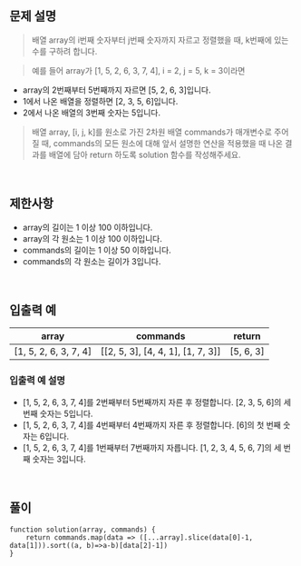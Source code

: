 ## 문제 설명

> 배열 array의 i번째 숫자부터 j번째 숫자까지 자르고 정렬했을 때, k번째에 있는 수를 구하려 합니다.

> 예를 들어 array가 [1, 5, 2, 6, 3, 7, 4], i = 2, j = 5, k = 3이라면

- array의 2번째부터 5번째까지 자르면 [5, 2, 6, 3]입니다.
- 1에서 나온 배열을 정렬하면 [2, 3, 5, 6]입니다.
- 2에서 나온 배열의 3번째 숫자는 5입니다.
> 배열 array, [i, j, k]를 원소로 가진 2차원 배열 commands가 매개변수로 주어질 때, commands의 모든 원소에 대해 앞서 설명한 연산을 적용했을 때 나온 결과를 배열에 담아 return 하도록 solution 함수를 작성해주세요.

<br>

## 제한사항

- array의 길이는 1 이상 100 이하입니다.
- array의 각 원소는 1 이상 100 이하입니다.
- commands의 길이는 1 이상 50 이하입니다.
- commands의 각 원소는 길이가 3입니다.

<br>

## 입출력 예

|array	|commands	|return|
|:-:|:-:|:-:|
|[1, 5, 2, 6, 3, 7, 4]	|[[2, 5, 3], [4, 4, 1], [1, 7, 3]]	|[5, 6, 3]|

### 입출력 예 설명

- [1, 5, 2, 6, 3, 7, 4]를 2번째부터 5번째까지 자른 후 정렬합니다. [2, 3, 5, 6]의 세 번째 숫자는 5입니다.
- [1, 5, 2, 6, 3, 7, 4]를 4번째부터 4번째까지 자른 후 정렬합니다. [6]의 첫 번째 숫자는 6입니다.
- [1, 5, 2, 6, 3, 7, 4]를 1번째부터 7번째까지 자릅니다. [1, 2, 3, 4, 5, 6, 7]의 세 번째 숫자는 3입니다.

<br>

## 풀이

```
function solution(array, commands) {
    return commands.map(data => ([...array].slice(data[0]-1, data[1])).sort((a, b)=>a-b)[data[2]-1])
}
```